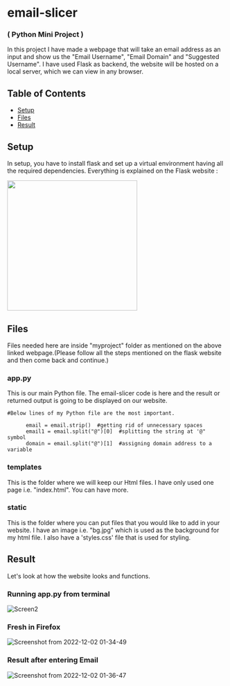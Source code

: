 # email-slicer
### ( Python Mini Project )

In this project I have made a webpage that will take an email address as an  input and show us the "Email Username", "Email Domain" and "Suggested Username".
I have used Flask as backend, the website will be hosted on a local server, which we can view in any browser.

## Table of Contents

- [Setup](#Setup)
- [Files](#Files)
- [Result](#Result)

## Setup

In setup, you have to install flask and set up a virtual environment having all the required dependencies. Everything is explained on the Flask website :

<a href="https://flask.palletsprojects.com/en/2.1.x/installation/#python-version"><img src = "https://user-images.githubusercontent.com/89385145/231574201-a823f3ec-ff4b-47f0-9677-6eb74c020cfd.png" height = "300px"></a>

## Files

Files needed here are inside "myproject" folder as mentioned on the above linked webpage.(Please follow all the steps mentioned on the flask website and then come back and continue.)
 
 ### app.py
 
 This is our main Python file. The email-slicer code is here and the result or returned output is going to be displayed on our website.
 
 ```python3
 #Below lines of my Python file are the most important.
 
       email = email.strip()  #getting rid of unnecessary spaces
       email1 = email.split("@")[0]  #splitting the string at '@" symbol 
       domain = email.split("@")[1]  #assigning domain address to a variable
```
 
 ### templates
 
 This is the folder where we will keep our Html files. I have only used one page i.e. "index.html". You can have more.
 
 ### static
 
 This is the folder where you can put files that you would like to add in your website. I have an image i.e. "bg.jpg" which is used as the background for my html file. I also have a 'styles.css' file that is used for styling.
 
 ## Result
 
 Let's look at how the website looks and functions.
 
 ### Running app.py from terminal

![Screen2](https://user-images.githubusercontent.com/89385145/189984487-dde80b8c-f306-41a3-973d-b3df8a77db1d.jpg)


 ### Fresh in Firefox
 
![Screenshot from 2022-12-02 01-34-49](https://user-images.githubusercontent.com/89385145/205149698-f5ce7c34-10c6-4568-bda2-8939dd692e3c.png)

 ### Result after entering Email
 
 ![Screenshot from 2022-12-02 01-36-47](https://user-images.githubusercontent.com/89385145/205149762-f4bef393-ded2-424c-bbb4-6e1c1ef3e3b2.png)

